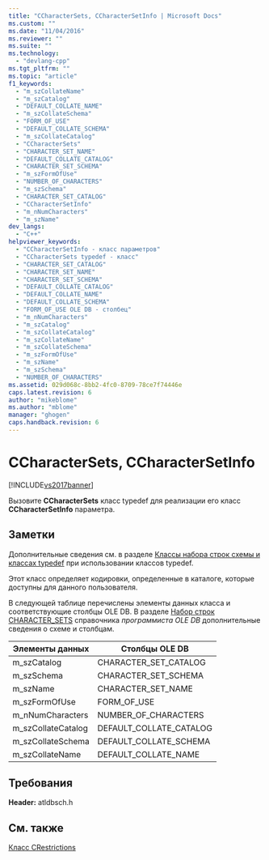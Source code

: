 ```yaml
---
title: "CCharacterSets, CCharacterSetInfo | Microsoft Docs"
ms.custom: ""
ms.date: "11/04/2016"
ms.reviewer: ""
ms.suite: ""
ms.technology: 
  - "devlang-cpp"
ms.tgt_pltfrm: ""
ms.topic: "article"
f1_keywords: 
  - "m_szCollateName"
  - "m_szCatalog"
  - "DEFAULT_COLLATE_NAME"
  - "m_szCollateSchema"
  - "FORM_OF_USE"
  - "DEFAULT_COLLATE_SCHEMA"
  - "m_szCollateCatalog"
  - "CCharacterSets"
  - "CHARACTER_SET_NAME"
  - "DEFAULT_COLLATE_CATALOG"
  - "CHARACTER_SET_SCHEMA"
  - "m_szFormOfUse"
  - "NUMBER_OF_CHARACTERS"
  - "m_szSchema"
  - "CHARACTER_SET_CATALOG"
  - "CCharacterSetInfo"
  - "m_nNumCharacters"
  - "m_szName"
dev_langs: 
  - "C++"
helpviewer_keywords: 
  - "CCharacterSetInfo - класс параметров"
  - "CCharacterSets typedef - класс"
  - "CHARACTER_SET_CATALOG"
  - "CHARACTER_SET_NAME"
  - "CHARACTER_SET_SCHEMA"
  - "DEFAULT_COLLATE_CATALOG"
  - "DEFAULT_COLLATE_NAME"
  - "DEFAULT_COLLATE_SCHEMA"
  - "FORM_OF_USE OLE DB - столбец"
  - "m_nNumCharacters"
  - "m_szCatalog"
  - "m_szCollateCatalog"
  - "m_szCollateName"
  - "m_szCollateSchema"
  - "m_szFormOfUse"
  - "m_szName"
  - "m_szSchema"
  - "NUMBER_OF_CHARACTERS"
ms.assetid: 029d068c-8bb2-4fc0-8709-78ce7f74446e
caps.latest.revision: 6
author: "mikeblome"
ms.author: "mblome"
manager: "ghogen"
caps.handback.revision: 6
---
```

# CCharacterSets, CCharacterSetInfo
[!INCLUDE[vs2017banner](../../assembler/inline/includes/vs2017banner.md)]

Вызовите **CCharacterSets** класс typedef для реализации его класс **CCharacterSetInfo** параметра.  
  
## Заметки  
 Дополнительные сведения см. в разделе [Классы набора строк схемы и классах typedef](../Topic/Schema%20Rowset%20Classes%20and%20Typedef%20Classes.md) при использовании классов typedef.  
  
 Этот класс определяет кодировки, определенные в каталоге, которые доступны для данного пользователя.  
  
 В следующей таблице перечислены элементы данных класса и соответствующие столбцы OLE DB.  В разделе [Набор строк CHARACTER\_SETS](https://msdn.microsoft.com/en-us/library/ms722638.aspx) справочника *программиста OLE DB* дополнительные сведения о схеме и столбцам.  
  
|Элементы данных|Столбцы OLE DB|  
|---------------------|--------------------|  
|m\_szCatalog|CHARACTER\_SET\_CATALOG|  
|m\_szSchema|CHARACTER\_SET\_SCHEMA|  
|m\_szName|CHARACTER\_SET\_NAME|  
|m\_szFormOfUse|FORM\_OF\_USE|  
|m\_nNumCharacters|NUMBER\_OF\_CHARACTERS|  
|m\_szCollateCatalog|DEFAULT\_COLLATE\_CATALOG|  
|m\_szCollateSchema|DEFAULT\_COLLATE\_SCHEMA|  
|m\_szCollateName|DEFAULT\_COLLATE\_NAME|  
  
## Требования  
 **Header:**  atldbsch.h  
  
## См. также  
 [Класс CRestrictions](../Topic/CRestrictions%20Class.md)